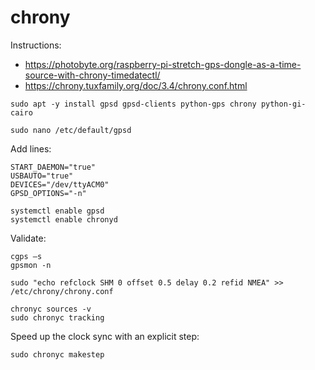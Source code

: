 # chrony

Instructions:
* https://photobyte.org/raspberry-pi-stretch-gps-dongle-as-a-time-source-with-chrony-timedatectl/
* https://chrony.tuxfamily.org/doc/3.4/chrony.conf.html

```
sudo apt -y install gpsd gpsd-clients python-gps chrony python-gi-cairo
```

```
sudo nano /etc/default/gpsd
```

Add lines:

```
START_DAEMON="true"
USBAUTO="true"
DEVICES="/dev/ttyACM0"
GPSD_OPTIONS="-n"
```

```
systemctl enable gpsd
systemctl enable chronyd
```

Validate:

```
cgps –s
gpsmon -n
```

```
sudo "echo refclock SHM 0 offset 0.5 delay 0.2 refid NMEA" >> /etc/chrony/chrony.conf
```

```
chronyc sources -v
sudo chronyc tracking
```

Speed up the clock sync with an explicit step:

```
sudo chronyc makestep
```
